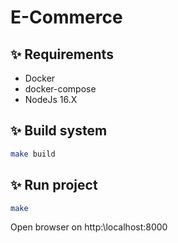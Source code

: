# E-Commerce

## ✨ Requirements

- Docker
- docker-compose
- NodeJs 16.X

## ✨ Build system

```bash
make build
```

## ✨ Run project

```bash
make
```

Open browser on http:\\localhost:8000



